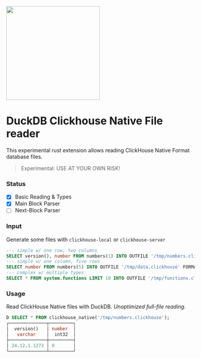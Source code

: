<img src="https://github.com/user-attachments/assets/46a5c546-7e9b-42c7-87f4-bc8defe674e0" width=250 />

# DuckDB Clickhouse Native File reader
This experimental rust extension allows reading ClickHouse Native Format database files.

> Experimental: USE AT YOUR OWN RISK!

### Status
- [x] Basic Reading & Types
- [x] Main Block Parser
- [ ] Next-Block Parser

<!--
### 📦 Installation
```sql
INSTALL clickhouse_native FROM community;
LOAD clickhouse_native;
```
-->

### Input
Generate some files with `clickhouse-local` or `clickhouse-server`

```sql
--- simple w/ one row, two columns
SELECT version(), number FROM numbers(1) INTO OUTFILE '/tmp/numbers.clickhouse' FORMAT Native;
--- simple w/ one column, five rows
SELECT number FROM numbers(5) INTO OUTFILE '/tmp/data.clickhouse' FORMAT Native;
--- complex w/ multiple types
SELECT * FROM system.functions LIMIT 10 INTO OUTFILE '/tmp/functions.clickhouse' FORMAT Native;
```

### Usage
Read ClickHouse Native files with DuckDB. _Unoptimized full-file reading._
```sql
D SELECT * FROM clickhouse_native('/tmp/numbers.clickhouse');
┌──────────────┬─────────┐
│  version()   │ number  │
│   varchar    │  int32  │
├──────────────┼─────────┤
│ 24.12.1.1273 │ 0       │
└──────────────┴─────────┘
```
